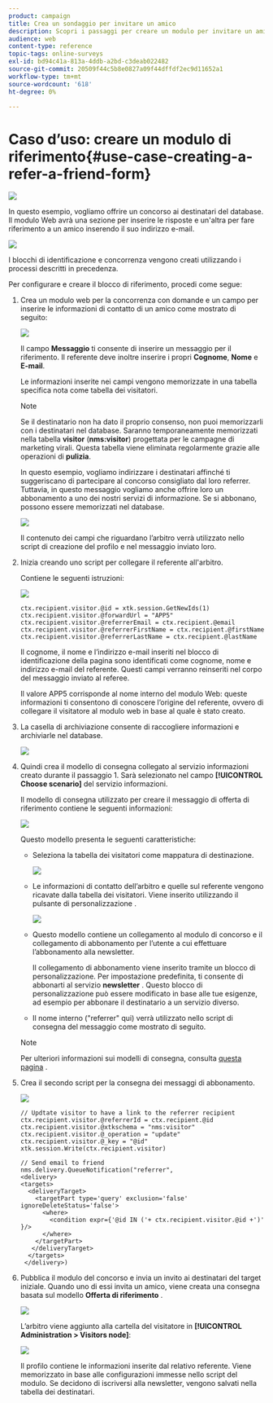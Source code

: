 ```yaml
---
product: campaign
title: Crea un sondaggio per invitare un amico
description: Scopri i passaggi per creare un modulo per invitare un amico
audience: web
content-type: reference
topic-tags: online-surveys
exl-id: bd94c41a-813a-4ddb-a2bd-c3deab022482
source-git-commit: 20509f44c5b8e0827a09f44dffdf2ec9d11652a1
workflow-type: tm+mt
source-wordcount: '618'
ht-degree: 0%

---
```


# Caso d’uso: creare un modulo di riferimento{#use-case-creating-a-refer-a-friend-form}

![](../../assets/v7-only.svg)

In questo esempio, vogliamo offrire un concorso ai destinatari del database. Il modulo Web avrà una sezione per inserire le risposte e un&#39;altra per fare riferimento a un amico inserendo il suo indirizzo e-mail.

![](assets/s_ncs_admin_survey_viral_sample_0.png)

I blocchi di identificazione e concorrenza vengono creati utilizzando i processi descritti in precedenza.

Per configurare e creare il blocco di riferimento, procedi come segue:

1. Crea un modulo web per la concorrenza con domande e un campo per inserire le informazioni di contatto di un amico come mostrato di seguito:

   ![](assets/s_ncs_admin_survey_viral_sample_2.png)

   Il campo **Messaggio** ti consente di inserire un messaggio per il riferimento. Il referente deve inoltre inserire i propri **Cognome**, **Nome** e **E-mail**.

   Le informazioni inserite nei campi vengono memorizzate in una tabella specifica nota come tabella dei visitatori.

   >[!NOTE]
   >
   >Se il destinatario non ha dato il proprio consenso, non puoi memorizzarli con i destinatari nel database. Saranno temporaneamente memorizzati nella tabella **visitor** (**nms:visitor**) progettata per le campagne di marketing virali. Questa tabella viene eliminata regolarmente grazie alle operazioni di **pulizia**.
   >
   >In questo esempio, vogliamo indirizzare i destinatari affinché ti suggeriscano di partecipare al concorso consigliato dal loro referrer. Tuttavia, in questo messaggio vogliamo anche offrire loro un abbonamento a uno dei nostri servizi di informazione. Se si abbonano, possono essere memorizzati nel database.

   ![](assets/s_ncs_admin_survey_viral_sample_5.png)

   Il contenuto dei campi che riguardano l’arbitro verrà utilizzato nello script di creazione del profilo e nel messaggio inviato loro.

1. Inizia creando uno script per collegare il referente all&#39;arbitro.

   Contiene le seguenti istruzioni:

   ![](assets/s_ncs_admin_survey_viral_sample_4.png)

   ```
   ctx.recipient.visitor.@id = xtk.session.GetNewIds(1)
   ctx.recipient.visitor.@forwardUrl = "APP5"
   ctx.recipient.visitor.@referrerEmail = ctx.recipient.@email
   ctx.recipient.visitor.@referrerFirstName = ctx.recipient.@firstName
   ctx.recipient.visitor.@referrerLastName = ctx.recipient.@lastName
   ```

   Il cognome, il nome e l’indirizzo e-mail inseriti nel blocco di identificazione della pagina sono identificati come cognome, nome e indirizzo e-mail del referente. Questi campi verranno reinseriti nel corpo del messaggio inviato al referee.

   Il valore APP5 corrisponde al nome interno del modulo Web: queste informazioni ti consentono di conoscere l’origine del referente, ovvero di collegare il visitatore al modulo web in base al quale è stato creato.

1. La casella di archiviazione consente di raccogliere informazioni e archiviarle nel database.

   ![](assets/s_ncs_admin_survey_viral_sample_4b.png)

1. Quindi crea il modello di consegna collegato al servizio informazioni creato durante il passaggio 1. Sarà selezionato nel campo **[!UICONTROL Choose scenario]** del servizio informazioni.

   Il modello di consegna utilizzato per creare il messaggio di offerta di riferimento contiene le seguenti informazioni:

   ![](assets/s_ncs_admin_survey_viral_sample_7.png)

   Questo modello presenta le seguenti caratteristiche:

   * Seleziona la tabella dei visitatori come mappatura di destinazione.

      ![](assets/s_ncs_admin_survey_viral_sample_7b.png)

   * Le informazioni di contatto dell’arbitro e quelle sul referente vengono ricavate dalla tabella dei visitatori. Viene inserito utilizzando il pulsante di personalizzazione .

      ![](assets/s_ncs_admin_survey_viral_sample_7a.png)

   * Questo modello contiene un collegamento al modulo di concorso e il collegamento di abbonamento per l’utente a cui effettuare l’abbonamento alla newsletter.

      Il collegamento di abbonamento viene inserito tramite un blocco di personalizzazione. Per impostazione predefinita, ti consente di abbonarti al servizio **newsletter** . Questo blocco di personalizzazione può essere modificato in base alle tue esigenze, ad esempio per abbonare il destinatario a un servizio diverso.

   * Il nome interno (&quot;referrer&quot; qui) verrà utilizzato nello script di consegna del messaggio come mostrato di seguito.
   >[!NOTE]
   >
   >Per ulteriori informazioni sui modelli di consegna, consulta [questa pagina](../../delivery/using/about-templates.md) .

1. Crea il secondo script per la consegna dei messaggi di abbonamento.

   ![](assets/s_ncs_admin_survey_viral_sample_7c.png)

   ```
   // Updtate visitor to have a link to the referrer recipient
   ctx.recipient.visitor.@referrerId = ctx.recipient.@id
   ctx.recipient.visitor.@xtkschema = "nms:visitor"
   ctx.recipient.visitor.@_operation = "update" 
   ctx.recipient.visitor.@_key = "@id" 
   xtk.session.Write(ctx.recipient.visitor)
   
   // Send email to friend
   nms.delivery.QueueNotification("referrer",
   <delivery>
   <targets>
     <deliveryTarget>
       <targetPart type='query' exclusion='false' ignoreDeleteStatus='false'>
         <where>
           <condition expr={'@id IN ('+ ctx.recipient.visitor.@id +')' }/>
         </where>
       </targetPart>
      </deliveryTarget>
     </targets>
    </delivery>)
   ```

1. Pubblica il modulo del concorso e invia un invito ai destinatari del target iniziale. Quando uno di essi invita un amico, viene creata una consegna basata sul modello **Offerta di riferimento** .

   ![](assets/s_ncs_admin_survey_viral_sample_8.png)

   L’arbitro viene aggiunto alla cartella del visitatore in **[!UICONTROL Administration > Visitors node]**:

   ![](assets/s_ncs_admin_survey_viral_sample_9.png)

   Il profilo contiene le informazioni inserite dal relativo referente. Viene memorizzato in base alle configurazioni immesse nello script del modulo. Se decidono di iscriversi alla newsletter, vengono salvati nella tabella dei destinatari.
